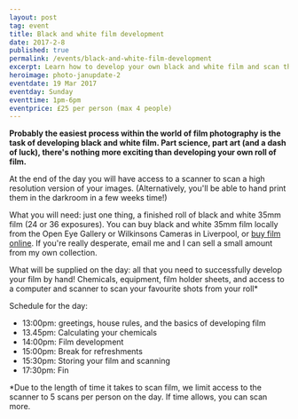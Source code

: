 ```yaml
---
layout: post
tag: event
title: Black and white film development
date: 2017-2-8
published: true
permalink: /events/black-and-white-film-development
excerpt: Learn how to develop your own black and white film and scan the results for printing.
heroimage: photo-janupdate-2
eventdate: 19 Mar 2017
eventday: Sunday
eventtime: 1pm-6pm
eventprice: £25 per person (max 4 people)
---
```


**Probably the easiest process within the world of film photography is the task of developing black and white film. Part science, part art (and a dash of luck), there's nothing more exciting than developing your own roll of film.**

At the end of the day you will have access to a scanner to scan a high resolution version of your images. (Alternatively, you'll be able to hand print them in the darkroom in a few weeks time!)

What you will need: just one thing, a finished roll of black and white 35mm film (24 or 36 exposures). You can buy black and white 35mm film locally from the Open Eye Gallery or Wilkinsons Cameras in Liverpool, or [buy film online](/posts/where-to-buy-film-uk.html). If you're really desperate, email me and I can sell a small amount from my own collection.

What will be supplied on the day: all that you need to successfully develop your film by hand! Chemicals, equipment, film holder sheets, and access to a computer and scanner to scan your favourite shots from your roll*

Schedule for the day:

* 13:00pm: greetings, house rules, and the basics of developing film
* 13.45pm: Calculating your chemicals
* 14:00pm: Film development
* 15:00pm: Break for refreshments
* 15:30pm: Storing your film and scanning
* 17:30pm: Fin

*Due to the length of time it takes to scan film, we limit access to the scanner to 5 scans per person on the day. If time allows, you can scan more.
